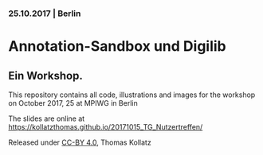 ### 25.10.2017 | Berlin

# Annotation-Sandbox und Digilib

## Ein Workshop.

This repository contains all code, illustrations and images for the workshop   
on October 2017, 25 at MPIWG in Berlin

The slides are online at https://kollatzthomas.github.io/20171015_TG_Nutzertreffen/

Released under [CC-BY 4.0](https://creativecommons.org/licenses/by/4.0/), Thomas Kollatz